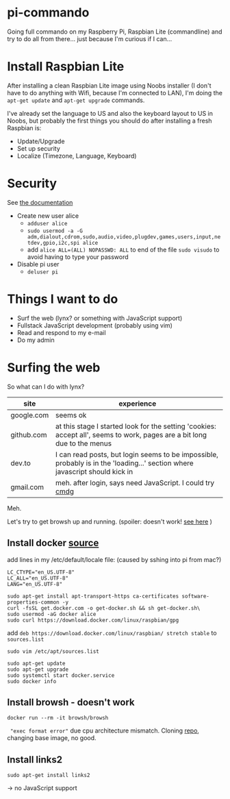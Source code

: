 # pi-commando
Going full commando on my Raspberry Pi, Raspbian Lite (commandline) and try to do all from there... just because I'm curious if I can...

# Install Raspbian Lite

After installing a clean Raspbian Lite image using Noobs installer (I don't have to do anything with Wifi, because I'm connected to LAN), I'm doing the `apt-get update` and `apt-get upgrade` commands.

I've already set the language to US and also the keyboard layout to US in Noobs, but probably the first things you should do after installing a fresh Raspbian is:

- Update/Upgrade
- Set up security
- Localize (Timezone, Language, Keyboard)

# Security

See [the documentation](https://www.raspberrypi.org/documentation/configuration/security.md)

- Create new user alice
  - `adduser alice`
  - `sudo usermod -a -G adm,dialout,cdrom,sudo,audio,video,plugdev,games,users,input,netdev,gpio,i2c,spi alice`
  - add `alice ALL=(ALL) NOPASSWD: ALL` to end of the file `sudo visudo` to avoid having to type your password
- Disable pi user
  - `deluser pi`

# Things I want to do

- Surf the web (lynx? or something with JavaScript support)
- Fullstack JavaScript development (probably using vim)
- Read and respond to my e-mail
- Do my admin

# Surfing the web

So what can I do with lynx?

| site | experience |
| --- | --- |
| google.com | seems ok |
| github.com | at this stage I started look for the setting 'cookies: accept all', seems to work, pages are a bit long due to the menus |
| dev.to | I can read posts, but login seems to be impossible, probably is in the 'loading...' section where javascript should kick in |
| gmail.com | meh. after login, says need JavaScript. I could try [cmdg](https://github.com/ThomasHabets/cmdg) |

Meh.

Let's try to get browsh up and running. (spoiler: doesn't work! [see here](https://github.com/browsh-org/browsh/issues/305) )

## Install docker [source](https://www.docker.com/blog/happy-pi-day-docker-raspberry-pi/)

add lines in my /etc/default/locale file: (caused by sshing into pi from mac?)

```
LC_CTYPE="en_US.UTF-8"
LC_ALL="en_US.UTF-8"
LANG="en_US.UTF-8"
```

```
sudo apt-get install apt-transport-https ca-certificates software-properties-common -y
curl -fsSL get.docker.com -o get-docker.sh && sh get-docker.sh\
sudo usermod -aG docker alice
sudo curl https://download.docker.com/linux/raspbian/gpg
```
add `deb https://download.docker.com/linux/raspbian/ stretch stable` to `sources.list`

`sudo vim /etc/apt/sources.list`

```
sudo apt-get update
sudo apt-get upgrade
sudo systemctl start docker.service
sudo docker info
```

## Install browsh - doesn't work

`docker run --rm -it browsh/browsh`

` "exec format error"` due cpu architecture mismatch. Cloning [repo](https://github.com/browsh-org/browsh), changing base image, no good.

## Install links2

`sudo apt-get install links2`

-> no JavaScript support
